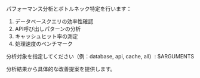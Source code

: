 パフォーマンス分析とボトルネック特定を行います：

1. データベースクエリの効率性確認
2. API呼び出しパターンの分析  
3. キャッシュヒット率の測定
4. 処理速度のベンチマーク

分析対象を指定してください（例：database, api, cache, all）: $ARGUMENTS

分析結果から具体的な改善提案を提供します。